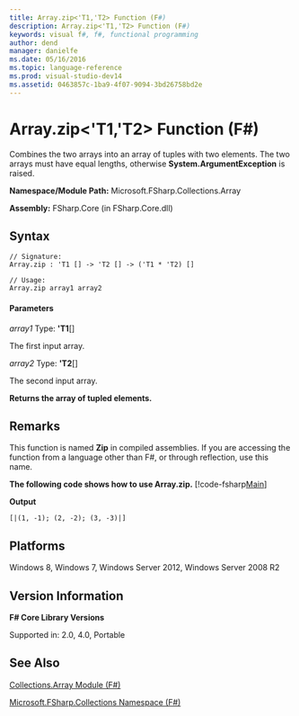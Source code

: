 ```yaml
---
title: Array.zip<'T1,'T2> Function (F#)
description: Array.zip<'T1,'T2> Function (F#)
keywords: visual f#, f#, functional programming
author: dend
manager: danielfe
ms.date: 05/16/2016
ms.topic: language-reference
ms.prod: visual-studio-dev14
ms.assetid: 0463857c-1ba9-4f07-9094-3bd26758bd2e 
---
```


# Array.zip<'T1,'T2> Function (F#)

Combines the two arrays into an array of tuples with two elements. The two arrays must have equal lengths, otherwise **System.ArgumentException** is raised.

**Namespace/Module Path:** Microsoft.FSharp.Collections.Array

**Assembly:** FSharp.Core (in FSharp.Core.dll)

## Syntax

```
// Signature:
Array.zip : 'T1 [] -> 'T2 [] -> ('T1 * 'T2) []

// Usage:
Array.zip array1 array2
```

#### Parameters
*array1*
Type: **'T1**[[]](http://msdn.microsoft.com/en-us/library/def20292-9aae-4596-9275-b94e594f8493)

The first input array.

*array2*
Type: **'T2**[[]](http://msdn.microsoft.com/en-us/library/def20292-9aae-4596-9275-b94e594f8493)

The second input array.

**Returns the array of tupled elements.**

## Remarks
This function is named **Zip** in compiled assemblies. If you are accessing the function from a language other than F#, or through reflection, use this name.

**The following code shows how to use Array.zip.**
[!code-fsharp[Main](snippets/fsarrays/snippet72.fs)]

**Output**

```
[|(1, -1); (2, -2); (3, -3)|]
```

## Platforms
Windows 8, Windows 7, Windows Server 2012, Windows Server 2008 R2

## Version Information
**F# Core Library Versions**

Supported in: 2.0, 4.0, Portable

## See Also
[Collections.Array Module &#40;F&#35;&#41;](Collections.Array-Module-%5BFSharp%5D.md)

[Microsoft.FSharp.Collections Namespace &#40;F&#35;&#41;](Microsoft.FSharp.Collections-Namespace-%5BFSharp%5D.md)

